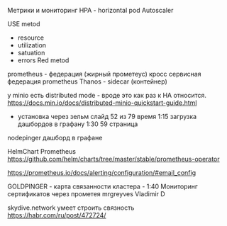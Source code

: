 
Метрики и мониторинг
HPA - horizontal pod Autoscaler

USE metod
 - resource
 - utilization
 - satuation
 - errors
Red metod

prometheus - федерация (жирный прометеус)
 кросс сервисная федерация
prometheus Thanos - sidecar (контейнер)

у minio есть distributed mode - вроде это как раз к HA относится. 
https://docs.min.io/docs/distributed-minio-quickstart-guide.html 
- установка через зельм слайд 52 из 79 время 1:15
загрузка дашбордов в графану 1:30  59 страница

nodepinger дашборд в графане

HelmChart Prometheus
https://github.com/helm/charts/tree/master/stable/prometheus-operator

https://prometheus.io/docs/alerting/configuration/#email_config 


GOLDPINGER -  карта связанности кластера - 1:40
Мониторинг сертификатов через прометея
mrgreyves 
Vladimir D 


skydive.network умеет строить связность https://habr.com/ru/post/472724/ 